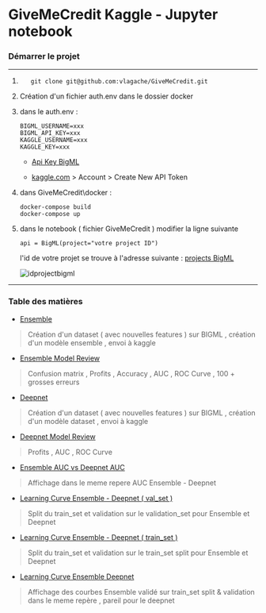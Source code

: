# GiveMeCredit Kaggle - Jupyter notebook 

### Démarrer le projet 
________________________________________________________
1. 
     ```
        git clone git@github.com:vlagache/GiveMeCredit.git
     ```
2. Création d'un fichier auth.env dans le dossier docker
3. dans le auth.env : 
    ```
    BIGML_USERNAME=xxx
    BIGML_API_KEY=xxx
    KAGGLE_USERNAME=xxx
    KAGGLE_KEY=xxx
    ```
    - [Api Key BigML](https://bigml.com/account/apikey)

    - [kaggle.com](https://www.kaggle.com/) > Account > Create New API Token
4. dans GiveMeCredit\docker :
    ```
    docker-compose build 
    docker-compose up
    ```
5. dans le notebook ( fichier GiveMeCredit ) modifier la ligne suivante 
    ```
    api = BigML(project="votre project ID")
    ```
    l'id de votre projet se trouve à l'adresse suivante : [projects BigML](https://bigml.com/dashboard/projects/)

    ![idprojectbigml](https://github.com/vlagache/GiveMeCredit/blob/master/img/idprojectbigml.JPG) 


__________________________________________________________________
### Table des matières


*  [Ensemble](https://github.com/vlagache/GiveMeCredit/blob/master/GiveMeCredit-Ensemble.ipynb)
> Création d'un dataset ( avec nouvelles features ) sur BIGML , création d'un modèle ensemble ,  envoi à kaggle
*  [Ensemble Model Review](https://github.com/vlagache/GiveMeCredit/blob/master/GiveMeCredit-Ensemble-ModelReview.ipynb)
> Confusion matrix , Profits , Accuracy , AUC , ROC Curve , 100 + grosses erreurs
*  [Deepnet](https://github.com/vlagache/GiveMeCredit/blob/master/GiveMeCredit-Deepnet.ipynb)
> Création d'un dataset ( avec nouvelles features ) sur BIGML , création d'un modèle dataset ,  envoi à kaggle
* [Deepnet Model Review](https://github.com/vlagache/GiveMeCredit/blob/master/GiveMeCredit-Deepnet-ModelReview.ipynb)
>  Profits , AUC , ROC Curve
* [Ensemble AUC vs Deepnet AUC ](https://github.com/vlagache/GiveMeCredit/blob/master/GiveMeCredit-EnsemblevsDeepnet-AUC.ipynb)
> Affichage dans le meme repere AUC Ensemble - Deepnet
* [Learning Curve Ensemble - Deepnet ( val_set )](https://github.com/vlagache/GiveMeCredit/blob/master/Ensemble%20vs%20Deepnet%20Learning%20Curves(val_set).ipynb)
> Split du train_set et validation sur le validation_set pour Ensemble et Deepnet 
* [Learning Curve Ensemble - Deepnet ( train_set )](https://github.com/vlagache/GiveMeCredit/blob/master/Ensemble%20vs%20Deepnet%20Learning%20Curves(train_set).ipynb)
> Split du train_set et validation sur le train_set split pour Ensemble et Deepnet 
* [Learning Curve Ensemble Deepnet](https://github.com/vlagache/GiveMeCredit/blob/master/Learning%20Curves%20Ensemble%20%26%20Deepnet.ipynb)
> Affichage des courbes Ensemble validé sur train_set split & validation dans le meme repère  , pareil pour le deepnet


